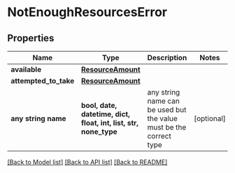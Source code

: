 # NotEnoughResourcesError


## Properties
Name | Type | Description | Notes
------------ | ------------- | ------------- | -------------
**available** | [**ResourceAmount**](ResourceAmount.md) |  | 
**attempted_to_take** | [**ResourceAmount**](ResourceAmount.md) |  | 
**any string name** | **bool, date, datetime, dict, float, int, list, str, none_type** | any string name can be used but the value must be the correct type | [optional]

[[Back to Model list]](../README.md#documentation-for-models) [[Back to API list]](../README.md#documentation-for-api-endpoints) [[Back to README]](../README.md)



